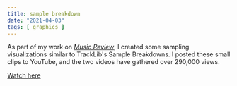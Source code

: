 ```yaml
---
title: sample breakdown
date: "2021-04-03"
tags: [ graphics ]
---
```

As part of my work on <a href="/projects/the-loft" target="_self">*Music Review*</a>, I created some sampling visualizations similar to TrackLib's Sample Breakdowns. I posted these small clips to YouTube, and the two videos have gathered over 290,000 views.

[Watch here](https://youtube.com/playlist?list=PL5G0f7WgAt1p2LeNsttCCOS8dUNPIB56t)